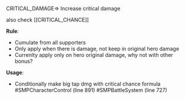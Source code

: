 CRITICAL_DAMAGE=> Increase critical damage

also check [[CRITICAL_CHANCE]]

**Rule**:
- Cumulate from all supporters  
- Only apply when there is damage, not keep in original hero damage
- Currenlty apply only on hero original damage, why not with other bonus?


**Usage**:
- Conditionally make big tap dmg with critical chance formula 
	#SMPCharacterControl (line 891) #SMPBattleSystem (line 727)
